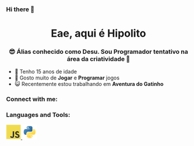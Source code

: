 ### Hi there 👋

<h1 align="center">Eae, aqui é Hipolito</h1>
<h3 align="center">😎 Álias conhecido como Desu. Sou Programador tentativo na área da criatividade 🧠</h3>

- 🧐 Tenho 15 anos de idade
- 👾 Gosto muito de **Jogar** e **Programar** jogos
- 😺 Recentemente estou trabalhando em **Aventura do Gatinho**

<h3 align="left">Connect with me:</h3>
<p align="left">
</p>

<h3 align="left">Languages and Tools:</h3>
<p align="left"> <a href="https://developer.mozilla.org/en-US/docs/Web/JavaScript" target="_blank" rel="noreferrer"> <img src="https://raw.githubusercontent.com/devicons/devicon/master/icons/javascript/javascript-original.svg" alt="javascript" width="40" height="40"/> </a> <a href="https://www.python.org" target="_blank" rel="noreferrer"> <img src="https://raw.githubusercontent.com/devicons/devicon/master/icons/python/python-original.svg" alt="python" width="40" height="40"/> </a> </p>
<!--
e
-->
